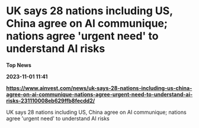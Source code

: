 # UK says 28 nations including US, China agree on AI communique; nations agree 'urgent need' to understand AI risks
**Top News**

**2023-11-01 11:41**

**https://www.ainvest.com/news/uk-says-28-nations-including-us-china-agree-on-ai-communique-nations-agree-urgent-need-to-understand-ai-risks-231110008eb629ffb8fecdd2/**

UK says 28 nations including US, China agree on AI communique; nations agree 'urgent need' to understand AI risks